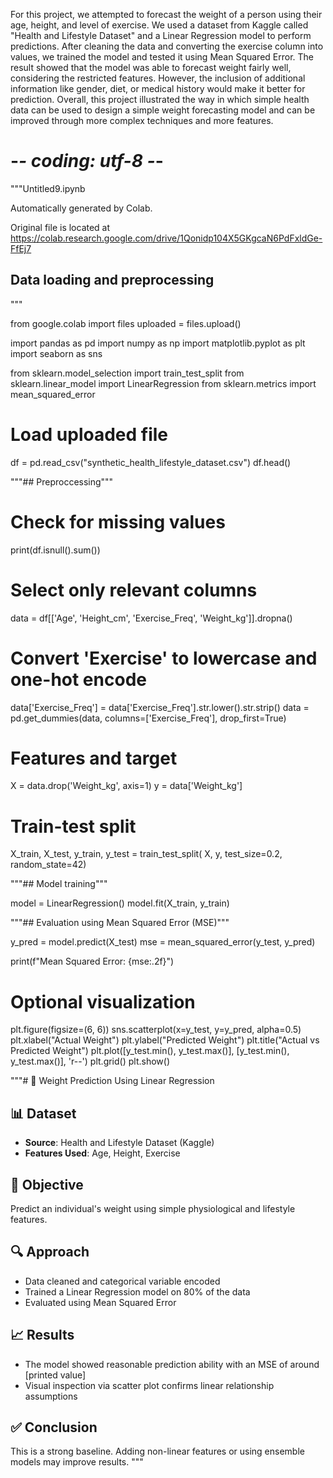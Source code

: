 For this project, we attempted to forecast the weight of a person using their age, height, and level of exercise. We used a dataset from Kaggle called "Health and Lifestyle Dataset" and a Linear Regression model to perform predictions. After cleaning the data and converting the exercise column into values, we trained the model and tested it using Mean Squared Error. The result showed that the model was able to forecast weight fairly well, considering the restricted features. However, the inclusion of additional information like gender, diet, or medical history would make it better for prediction. Overall, this project illustrated the way in which simple health data can be used to design a simple weight forecasting model and can be improved through more complex techniques and more features.


# -*- coding: utf-8 -*-
"""Untitled9.ipynb

Automatically generated by Colab.

Original file is located at
    https://colab.research.google.com/drive/1Qonidp104X5GKgcaN6PdFxldGe-FfEj7

## Data loading and preprocessing
"""

from google.colab import files
uploaded = files.upload()

import pandas as pd
import numpy as np
import matplotlib.pyplot as plt
import seaborn as sns

from sklearn.model_selection import train_test_split
from sklearn.linear_model import LinearRegression
from sklearn.metrics import mean_squared_error

# Load uploaded file
df = pd.read_csv("synthetic_health_lifestyle_dataset.csv")
df.head()

"""## Preproccessing"""

# Check for missing values
print(df.isnull().sum())

# Select only relevant columns
data = df[['Age', 'Height_cm', 'Exercise_Freq', 'Weight_kg']].dropna()

# Convert 'Exercise' to lowercase and one-hot encode
data['Exercise_Freq'] = data['Exercise_Freq'].str.lower().str.strip()
data = pd.get_dummies(data, columns=['Exercise_Freq'], drop_first=True)

# Features and target
X = data.drop('Weight_kg', axis=1)
y = data['Weight_kg']

# Train-test split
X_train, X_test, y_train, y_test = train_test_split(
    X, y, test_size=0.2, random_state=42)

"""## Model training"""

model = LinearRegression()
model.fit(X_train, y_train)

"""## Evaluation using Mean Squared Error (MSE)"""

y_pred = model.predict(X_test)
mse = mean_squared_error(y_test, y_pred)

print(f"Mean Squared Error: {mse:.2f}")

# Optional visualization
plt.figure(figsize=(6, 6))
sns.scatterplot(x=y_test, y=y_pred, alpha=0.5)
plt.xlabel("Actual Weight")
plt.ylabel("Predicted Weight")
plt.title("Actual vs Predicted Weight")
plt.plot([y_test.min(), y_test.max()], [y_test.min(), y_test.max()], 'r--')
plt.grid()
plt.show()

"""# 📘 Weight Prediction Using Linear Regression

## 📊 Dataset
- **Source**: Health and Lifestyle Dataset (Kaggle)
- **Features Used**: Age, Height, Exercise

## 🎯 Objective
Predict an individual's weight using simple physiological and lifestyle features.

## 🔍 Approach
- Data cleaned and categorical variable encoded
- Trained a Linear Regression model on 80% of the data
- Evaluated using Mean Squared Error

## 📈 Results
- The model showed reasonable prediction ability with an MSE of around [printed value]
- Visual inspection via scatter plot confirms linear relationship assumptions

## ✅ Conclusion
This is a strong baseline. Adding non-linear features or using ensemble models may improve results.
"""